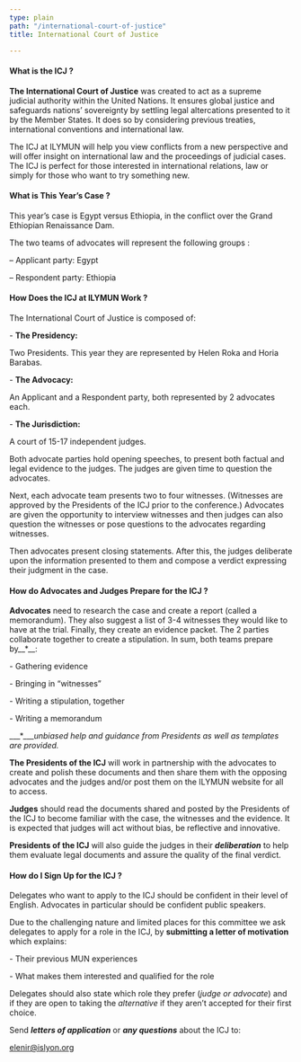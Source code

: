 ```yaml
---
type: plain
path: "/international-court-of-justice"
title: International Court of Justice

---
```

#### **What is the ICJ ?**

**The International Court of Justice** was created to act as a supreme  
judicial authority within the United Nations. It ensures global justice and safeguards nations’ sovereignty by settling legal altercations presented to it by the Member States. It does so by considering previous treaties, international conventions and international law.

The ICJ at ILYMUN will help you view conflicts from a new perspective and will offer insight on international law and the proceedings of judicial cases. The ICJ is perfect for those interested in international relations, law or simply for those who want to try something new.

#### What is This Year’s Case ?

This year’s case is Egypt versus Ethiopia, in the conflict over the Grand Ethiopian Renaissance Dam.

The two teams of advocates will represent the following groups :

– Applicant party: Egypt

– Respondent party: Ethiopia

#### **How Does the ICJ at ILYMUN Work ?**

The International Court of Justice is composed of:

\- **The Presidency:** 

Two Presidents. This year they are represented by Helen Roka and Horia Barabas.

\- **The Advocacy:** 

An Applicant and a Respondent party, both represented by 2 advocates each.

\- **The Jurisdiction:** 

A court of 15-17 independent judges.

Both advocate parties hold opening speeches, to present both factual and legal evidence to the judges. The judges are given time to question the advocates.

Next, each advocate team presents two to four witnesses. (Witnesses are approved by the Presidents of the ICJ prior to the conference.) Advocates are given the opportunity to interview witnesses and then judges can also question the witnesses or pose questions to the advocates regarding witnesses.

Then advocates present closing statements. After this, the judges deliberate upon the information presented to them and compose a verdict expressing their judgment in the case.

#### **How do Advocates and Judges Prepare for the ICJ ?**

**Advocates** need to research the case and create a report (called a memorandum). They also suggest a list of 3-4 witnesses they would like to have at the trial. Finally, they create an evidence packet. The 2 parties collaborate together to create a stipulation. In sum, both teams prepare by__*__:

\- Gathering evidence

\- Bringing in “witnesses”

\- Writing a stipulation, together

\- Writing a memorandum

___*____unbiased help and guidance from Presidents as well as templates are provided._

**The Presidents of the ICJ** will work in partnership with the advocates to create and polish these documents and then share them with the opposing advocates and the judges and/or post them on the ILYMUN website for all to access.

**Judges** should read the documents shared and posted by the Presidents of the ICJ to become familiar with the case, the witnesses and the evidence. It is expected that judges will act without bias, be reflective and innovative.

**Presidents of the ICJ** will also guide the judges in their **_deliberation_** to help them evaluate legal documents and assure the quality of the final verdict.

#### **How do I Sign Up for the ICJ ?**

Delegates who want to apply to the ICJ should be confident in their level of English. Advocates in particular should be confident public speakers.

Due to the challenging nature and limited places for this committee we ask delegates to apply for a role in the ICJ, by **submitting a letter of motivation** which explains:

\- Their previous MUN experiences

\- What makes them interested and qualified for the role

Delegates should also state which role they prefer (_judge or advocate_) and if they are open to taking the _alternative_ if they aren’t accepted for their first choice.

Send **_letters of application_** or **_any questions_** about the ICJ to:

elenir@islyon.org